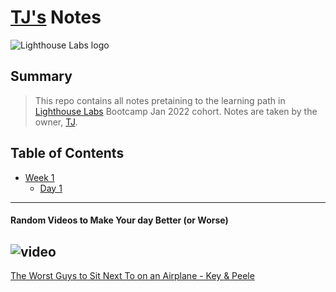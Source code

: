# [TJ's](https://github.com/glitjch/lighthouse-web-notes) Notes

![Lighthouse Labs logo](https://www.lighthouselabs.ca/uploads/testimonial/company_logo/32/lighthouselabs.jpg)

## Summary

>This repo contains all notes pretaining to the learning path in [Lighthouse Labs](https://www.lighthouselabs.ca/) Bootcamp Jan 2022 cohort. Notes are taken by the owner, [TJ](https://github.com/glitjch/lighthouse-web-notes).

## Table of Contents
* [Week 1](/Week_1)
  * [Day 1](/Week_1/Day_1)


***

#### Random Videos to Make Your day Better (or Worse)
![video](https://i.ytimg.com/an_webp/StrAy4c_VRw/mqdefault_6s.webp?du=3000&sqp=COiO844G&rs=AOn4CLDLEseZgEYHGqfLWPYmo5bV1g79GQ)
--
[The Worst Guys to Sit Next To on an Airplane - Key & Peele](https://www.youtube.com/watch?v=StrAy4c_VRw)